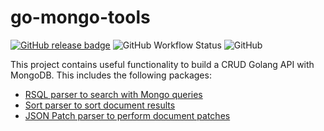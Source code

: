 # go-mongo-tools

[![GitHub release badge](https://badgen.net/github/release/StevenCyb/go-mongo-tools/latest?label=Latest&logo=GitHub)](https://github.com/StevenCyb/go-mongo-tools/releases/latest)
![GitHub Workflow Status](https://img.shields.io/github/workflow/status/StevenCyb/go-mongo-tools/ci-test?label=Tests&logo=GitHub)
![GitHub](https://img.shields.io/github/license/StevenCyb/go-mongo-tools)

This project contains useful functionality to build a CRUD Golang API with MongoDB. This includes the following packages:

- [RSQL parser to search with Mongo queries](parser/mongo/rsql/README.md)
- [Sort parser to sort document results](parser/mongo/sort/README.md)
- [JSON Patch parser to perform document patches](parser/mongo/jsonpatch/README.md)

